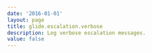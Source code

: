 ```yaml
---
date: '2016-01-01'
layout: page
title: glide.escalation.verbose
description: Log verbose escalation messages.
value: false
---
```

